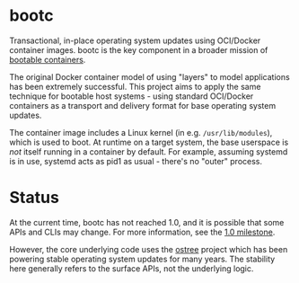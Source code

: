 # bootc

Transactional, in-place operating system updates using OCI/Docker container images.
bootc is the key component in a broader mission of [bootable containers](https://containers.github.io/bootable/).

The original Docker container model of using "layers" to model
applications has been extremely successful.  This project
aims to apply the same technique for bootable host systems - using
standard OCI/Docker containers as a transport and delivery format
for base operating system updates.

The container image includes a Linux kernel (in e.g. `/usr/lib/modules`),
which is used to boot.  At runtime on a target system, the base userspace is
*not* itself running in a container by default.  For example, assuming
systemd is in use, systemd acts as pid1 as usual - there's no "outer" process.

# Status

At the current time, bootc has not reached 1.0, and it is possible
that some APIs and CLIs may change.  For more information, see
the [1.0 milestone](https://github.com/containers/bootc/milestone/1).

However, the core underlying code uses the [ostree](https://github.com/ostreedev/ostree)
project which has been powering stable operating system updates for
many years.  The stability here generally refers to the surface
APIs, not the underlying logic.
